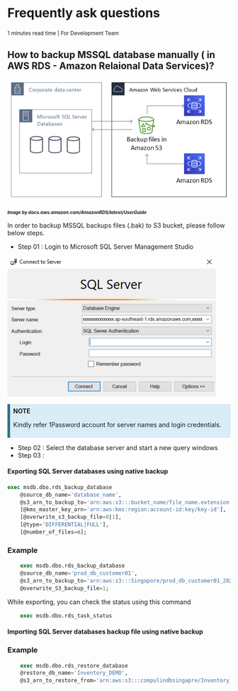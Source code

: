 <link rel="stylesheet" href="https://cdnjs.cloudflare.com/ajax/libs/font-awesome/5.15.1/css/all.min.css">


# Frequently ask questions
<span style="font-size:12px;">1 minutes read time | For Development Team</span>

## How to backup MSSQL database manually ( in AWS RDS - Amazon Relaional Data Services)?

![awsBackupImage](/images/aws_bacups.png)



***<span style="font-size:10px;">Image by docs.aws.amazon.com/AmazonRDS/latest/UserGuide</span>***


In order to backup MSSQL backups files (.bak) to S3 bucket, please follow below steps.

* Step 01 :  Login to Microsoft SQL Server Management Studio

![SQLServerMngStd](/images/SQLServerMngStd.png)


<div style="background-color:#D9EDF7; border-left:6px solid #31708F; padding:0.5em; margin-bottom:1em;">
  <i class="fas fa-info-circle" style="colour : #3d95ba"></i> <strong>NOTE</strong>
  <p>Kindly refer 1Password account for server names and login credentials.</p>
</div>


* Step 02 :  Select the database server and start a new query windows
* Step 03 :  
#### Exporting SQL Server databases using native backup

```SQL
exec msdb.dbo.rds_backup_database
	@source_db_name='database_name',
	@s3_arn_to_backup_to='arn:aws:s3:::bucket_name/file_name.extension',
	[@kms_master_key_arn='arn:aws:kms:region:account-id:key/key-id'],	
	[@overwrite_s3_backup_file=0|1],
	[@type='DIFFERENTIAL|FULL'],
	[@number_of_files=n];
```

### Example
``` SQL
    exec msdb.dbo.rds_backup_database 
    @source_db_name='prod_db_customer01', 
    @s3_arn_to_backup_to='arn:aws:s3:::Singapore/prod_db_customer01_2024_Apr_24.bak',
    @overwrite_S3_backup_file=1;
```

While exporting, you can check the status using this command
``` SQL
    exec msdb.dbo.rds_task_status
```

#### Importing SQL Server databases backup file using native backup
### Example

``` SQL
    exec msdb.dbo.rds_restore_database
    @restore_db_name='Inventory_DEMO',
    @s3_arn_to_restore_from='arn:aws:s3:::compulindbsingapre/Inventory_JC30JAN2020.bak'
```

